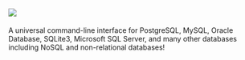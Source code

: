 # [![](https://img.shields.io/chocolatey/v/usql.svg?color=red&label=usql)](https://chocolatey.org/packages/usql)

A universal command-line interface for PostgreSQL, MySQL, Oracle Database, SQLite3, Microsoft SQL Server, and many other databases including NoSQL and non-relational databases!
